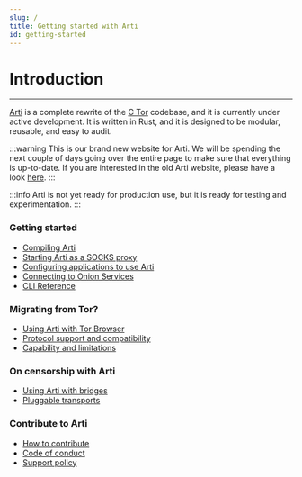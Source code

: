 ```yaml
---
slug: /
title: Getting started with Arti
id: getting-started
---
```


# Introduction
---

[Arti](https://gitlab.torproject.org/tpo/core/arti) is a complete rewrite of the [C Tor](https://gitlab.torproject.org/tpo/core/tor) codebase, and it is currently under active development. It is written in Rust, and it is designed to be modular, reusable, and easy to audit.

:::warning
This is our brand new website for Arti. We will be spending the next couple of
days going over the entire page to make sure that everything is up-to-date. If
you are interested in the old Arti website, please have a look
[here](https://tpo.pages.torproject.net/core/arti/old).
:::

:::info
Arti is not yet ready for production use, but it is ready for testing and experimentation.
:::

### Getting started
- [Compiling Arti](/guides/compiling-arti)
- [Starting Arti as a SOCKS proxy](/guides/starting-arti)
- [Configuring applications to use Arti](/guides/configuring-arti)
- [Connecting to Onion Services](/guides/connecting-to-onion)
- [CLI Reference](/guides/cli-reference)

### Migrating from Tor?
- [Using Arti with Tor Browser](/integrating-arti/using-tor)
- [Protocol support and compatibility](/guides/compatibility)
- [Capability and limitations](/guides/capability-limitations)

### On censorship with Arti
- [Using Arti with bridges](/censorship/bridges)
- [Pluggable transports](/censorship/pluggable-transports)

### Contribute to Arti
- [How to contribute](/contributing/)
- [Code of conduct](/contributing/code-of-conduct)
- [Support policy](/contributing/support-policy)
